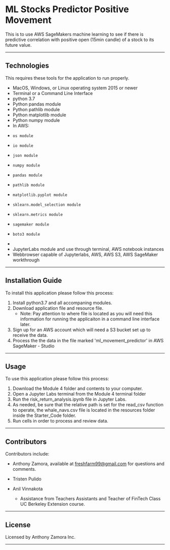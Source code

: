 # ML Stocks Predictor Positive Movement

This is to use AWS SageMakers machine learning to see if there is predictive correlation with positive open (15min candle) of a stock to its future value.

---

## Technologies

This requires these tools for the application to run properly.
- MacOS, Windows, or Linux operating system 2015 or newer
- Terminal or a Command Line Interface
- python 3.7
- Python pandas module
- Python pathlib module
- Python matplotlib module
- Python numpy module
- In AWS:
-     os module
-     io module
-     json module
-     numpy module
-     pandas module
-     pathlib module
-     matplotlib.pyplot module
-     sklearn.model_selection module
-     sklearn.metrics module
-     sagemaker module
-     boto3 module
-     
- JupyterLabs module and use through terminal, AWS notebook instances
- Webbrowser capable of Jupyterlabs, AWS, AWS S3, AWS SageMaker workthrough

---

## Installation Guide

To install this application please follow this process:

1. Install python3.7 and all accompaning modules.
2. Download application file and resource file.
    - Note: Pay attention to where file is located as you will need this information for running the applicaiton in a command line interface later.
3. Sign up for an AWS account which will need a S3 bucket set up to receive the data.
4. Process the the data in the file marked 'ml_movement_predictor' in AWS SageMaker - Studio

---

## Usage

To use this application please follow this process:

1. Download the Module 4 folder and contents to your computer.
2. Open a Jupyter Labs terminal from the Module 4 terminal folder 
3. Run the  risk_return_analysis.ipynb file in Jupyter Labs.
4. As needed, be sure that the relative path is set for the read_csv function to operate, the whale_navs.csv file is located in the resources folder inside the Starter_Code folder.
5. Run cells in order to process and review data.

---

## Contributors

Contributors include:
- Anthony Zamora, available at freshfarm99@gmail.com for questions and comments.
- Tristen Pulido
- Anil Vinnakota

    - Assistance from Teachers Assistants and Teacher of FinTech Class UC Berkeley Extension course.
        

---

## License

Licensed by Anthony Zamora Inc.

---
